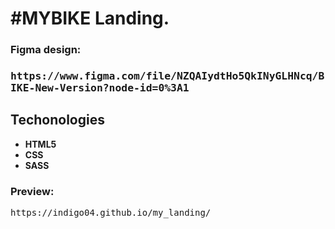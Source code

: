 <h1>#MYBIKE Landing.</h1>
<h3>Figma design:<h3> <kbd>https://www.figma.com/file/NZQAIydtHo5QkINyGLHNcq/BIKE-New-Version?node-id=0%3A1</kbd>

<h2>Techonologies</h2>
<ul>
  <li><b>HTML5</b></li>
  <li><b>CSS</b></li>
  <li><b>SASS</b></li>
</ul>

<h3>Preview:</h3> <kbd>https://indigo04.github.io/my_landing/</kbd>

